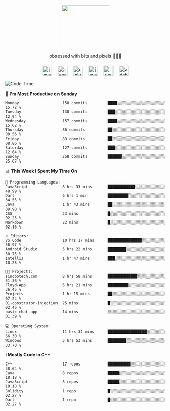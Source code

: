 


  <div align="center">
    
   <img src = "https://i.postimg.cc/W1R4TF4j/d6kpuve-c97567cf-518b-4b86-a271-5c89d88d22f7.gif"  width=150px height=150px />
 </div>

<div align="center">
  obsessed with bits and pixels 🧑‍💻🎨
</div>

  ###
<div align="center">
 <img src="https://cdn.jsdelivr.net/gh/devicons/devicon/icons/javascript/javascript-original.svg" height="30" alt="javascript logo"  />
  <img width="10" />
  <img src="https://cdn.jsdelivr.net/gh/devicons/devicon/icons/react/react-original.svg" height="30" alt="react logo"  />
  <img width="10" />
   <!--<img src="https://cdn.jsdelivr.net/gh/devicons/devicon/icons/nodejs/nodejs-original.svg" height="30" alt="nodejs logo"  />
  <img width="10" />
 <img src="https://cdn.jsdelivr.net/gh/devicons/devicon/icons/flutter/flutter-original.svg" height="30" alt="flutter logo"  />
 <img width="10" />-->
  <img src="https://cdn.jsdelivr.net/gh/devicons/devicon/icons/cplusplus/cplusplus-original.svg" height="30" alt="cpluplus logo"  />
  <img width="10" />
  <img src="https://cdn.jsdelivr.net/gh/devicons/devicon/icons/java/java-original.svg" height="30" alt="java logo"  />
  <img width="10" />
  <img src="https://skillicons.dev/icons?i=mysql" height="30" alt="mysql logo"  />
  <img width="10" />
  <img src="https://skillicons.dev/icons?i=pr" height="30" alt="adobepremierepro logo"  />
</div>

<!--START_SECTION:waka-->
![Code Time](http://img.shields.io/badge/Code%20Time-269%20hrs%2051%20mins-blue)

📅 **I'm Most Productive on Sunday** 

```text
Monday                   158 commits         ████░░░░░░░░░░░░░░░░░░░░░   15.72 % 
Tuesday                  130 commits         ███░░░░░░░░░░░░░░░░░░░░░░   12.94 % 
Wednesday                157 commits         ████░░░░░░░░░░░░░░░░░░░░░   15.62 % 
Thursday                 86 commits          ██░░░░░░░░░░░░░░░░░░░░░░░   08.56 % 
Friday                   89 commits          ██░░░░░░░░░░░░░░░░░░░░░░░   08.86 % 
Saturday                 127 commits         ███░░░░░░░░░░░░░░░░░░░░░░   12.64 % 
Sunday                   258 commits         ██████░░░░░░░░░░░░░░░░░░░   25.67 % 
```


📊 **This Week I Spent My Time On** 

```text
💬 Programming Languages: 
JavaScript               8 hrs 33 mins       ████████████░░░░░░░░░░░░░   48.99 % 
Dart                     6 hrs 1 min         █████████░░░░░░░░░░░░░░░░   34.55 % 
Java                     1 hr 43 mins        ██░░░░░░░░░░░░░░░░░░░░░░░   09.90 % 
CSS                      23 mins             █░░░░░░░░░░░░░░░░░░░░░░░░   02.25 % 
Markdown                 22 mins             █░░░░░░░░░░░░░░░░░░░░░░░░   02.16 % 

🔥 Editors: 
VS Code                  10 hrs 17 mins      ███████████████░░░░░░░░░░   58.97 % 
Android Studio           5 hrs 22 mins       ████████░░░░░░░░░░░░░░░░░   30.75 % 
IntelliJ                 1 hr 47 mins        ███░░░░░░░░░░░░░░░░░░░░░░   10.28 % 

🐱‍💻 Projects: 
sincootech.com           8 hrs 58 mins       █████████████░░░░░░░░░░░░   51.36 % 
Floyd-App                6 hrs 21 mins       █████████░░░░░░░░░░░░░░░░   36.45 % 
Projects                 1 hr 15 mins        ██░░░░░░░░░░░░░░░░░░░░░░░   07.24 % 
01-construtor-injection  25 mins             █░░░░░░░░░░░░░░░░░░░░░░░░   02.46 % 
basic-chat-app           14 mins             ░░░░░░░░░░░░░░░░░░░░░░░░░   01.39 % 

💻 Operating System: 
Linux                    11 hrs 34 mins      █████████████████░░░░░░░░   66.30 % 
Windows                  5 hrs 53 mins       ████████░░░░░░░░░░░░░░░░░   33.70 % 
```

**I Mostly Code in C++** 

```text
C++                      17 repos            ██████████░░░░░░░░░░░░░░░   38.64 % 
Java                     8 repos             █████░░░░░░░░░░░░░░░░░░░░   18.18 % 
JavaScript               8 repos             █████░░░░░░░░░░░░░░░░░░░░   18.18 % 
Solidity                 1 repo              █░░░░░░░░░░░░░░░░░░░░░░░░   02.27 % 
Dart                     1 repo              █░░░░░░░░░░░░░░░░░░░░░░░░   02.27 % 
```




<!--END_SECTION:waka-->
